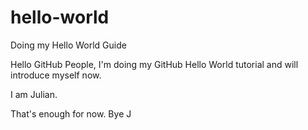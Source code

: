 # hello-world
Doing my Hello World Guide

Hello GitHub People, I'm doing my GitHub Hello World tutorial and will introduce myself now.

I am Julian.

That's enough for now.
Bye
J
